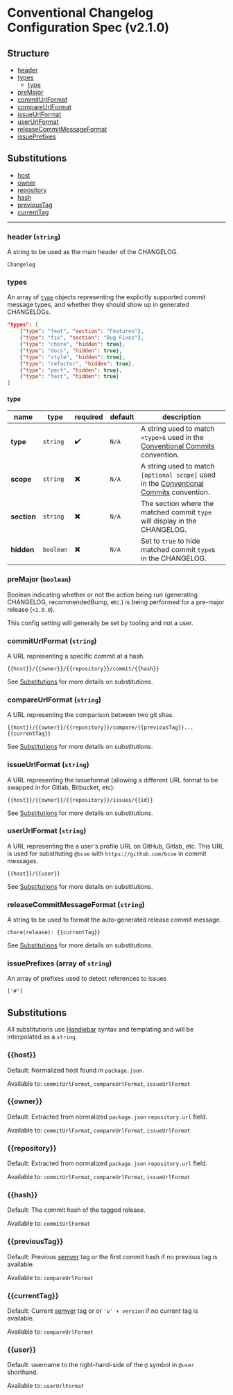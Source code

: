 # Conventional Changelog Configuration Spec (v2.1.0)

## Structure

- [header](#header-string)
- [types](#types)
  - [type](#type)
- [preMajor](#premajor-boolean)
- [commitUrlFormat](#commiturlformat-string)
- [compareUrlFormat](#compareurlformat-string)
- [issueUrlFormat](#issueurlformat-string)
- [userUrlFormat](#userurlformat-string)
- [releaseCommitMessageFormat](#releasecommitmessageformat-string)
- [issuePrefixes](#issueprefixes-array-of-string)

## Substitutions

- [host](#host)
- [owner](#owner)
- [repository](#repository)
- [hash](#hash)
- [previousTag](#previoustype)
- [currentTag](#currenttag)

---

### header (`string`)

A string to be used as the main header of the CHANGELOG.

```
Changelog
```

### types

An array of [`type`](#type) objects representing the explicitly supported commit message types, and whether they should show up in generated CHANGELOGs.

```json
"types": [
    {"type": "feat", "section": "Features"},
    {"type": "fix", "section": "Bug Fixes"},
    {"type": "chore", "hidden": true},
    {"type": "docs", "hidden": true},
    {"type": "style", "hidden": true},
    {"type": "refactor", "hidden": true},
    {"type": "perf", "hidden": true},
    {"type": "test", "hidden": true}
]
```

#### type

| name        | type      | required | default | description                                                                                                                   |
| ----------- | --------- | -------- | ------- | ----------------------------------------------------------------------------------------------------------------------------- |
| **type**    | `string`  | ✔️       | `N/A`   | A string used to match `<type>`s used in the [Conventional Commits](https://www.conventionalcommits.org) convention.          |
| **scope**   | `string`  | ✖️       | `N/A`   | A string used to match `[optional scope]` used in the [Conventional Commits](https://www.conventionalcommits.org) convention. |
| **section** | `string`  | ✖️       | `N/A`   | The section where the matched commit `type` will display in the CHANGELOG.                                                    |
| **hidden**  | `boolean` | ✖️       | `N/A`   | Set to `true` to hide matched commit `type`s in the CHANGELOG.                                                                |

### preMajor (`boolean`)

Boolean indicating whether or not the action being run (generating CHANGELOG,
recommendedBump, etc.) is being performed for a pre-major release (`<1.0.0`).

This config setting will generally be set by tooling and not a user.

### commitUrlFormat (`string`)

A URL representing a specific commit at a hash.

```
{{host}}/{{owner}}/{{repository}}/commit/{{hash}}
```

See [Substitutions](#substitutions-1) for more details on substitutions.

### compareUrlFormat (`string`)

A URL representing the comparison between two git shas.

```
{{host}}/{{owner}}/{{repository}}/compare/{{previousTag}}...{{currentTag}}
```

See [Substitutions](#substitutions-1) for more details on substitutions.

### issueUrlFormat (`string`)

A URL representing the issueformat (allowing a different URL format to be swapped in for Gitlab, Bitbucket, etc):

```
{{host}}/{{owner}}/{{repository}}/issues/{{id}}
```

See [Substitutions](#substitutions-1) for more details on substitutions.

### userUrlFormat (`string`)

A URL representing the a user's profile URL on GitHub, Gitlab, etc. This URL
is used for substituting `@bcoe` with `https://github.com/bcoe` in commit
messages.

```
{{host}}/{{user}}
```

See [Substitutions](#substitutions-1) for more details on substitutions.

### releaseCommitMessageFormat (`string`)

A string to be used to format the auto-generated release commit message.

```
chore(release): {{currentTag}}
```

See [Substitutions](#substitutions-1) for more details on substitutions.

### issuePrefixes (array of `string`)

An array of prefixes used to detect references to issues

```
['#']
```

## Substitutions

All substitutions use [Handlebar](https://handlebarsjs.com/) syntax and templating and will be interpolated as a `string`.

### {{host}}

Default: Normalized host found in `package.json`.

Available to: `commitUrlFormat`, `compareUrlFormat`, `issueUrlFormat`

### {{owner}}

Default: Extracted from normalized `package.json` `repository.url` field.

Available to: `commitUrlFormat`, `compareUrlFormat`, `issueUrlFormat`

### {{repository}}

Default: Extracted from normalized `package.json` `repository.url` field.

Available to: `commitUrlFormat`, `compareUrlFormat`, `issueUrlFormat`

### {{hash}}

Default: The commit hash of the tagged release.

Available to: `commitUrlFormat`

### {{previousTag}}

Default: Previous [semver](https://semver.org/) tag or the first commit hash if no previous tag is available.

Available to: `compareUrlFormat`

### {{currentTag}}

Default: Current [semver](https://semver.org/) tag or or `'v' + version` if no current tag is available.

Available to: `compareUrlFormat`

### {{user}}

Default: username to the right-hand-side of the `@` symbol in `@user` shorthand.

Available to: `userUrlFormat`
